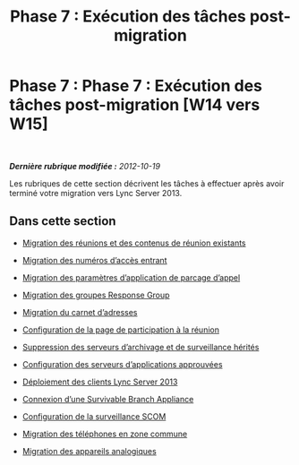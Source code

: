 ﻿---
title: 'Phase 7 : Exécution des tâches post-migration'
TOCTitle: 'Phase 7 : Exécution des tâches post-migration'
ms:assetid: 709ef27e-78eb-4b63-a62d-348711687b1c
ms:mtpsurl: https://technet.microsoft.com/fr-fr/library/JJ204998(v=OCS.15)
ms:contentKeyID: 49297654
ms.date: 05/20/2016
mtps_version: v=OCS.15
ms.translationtype: HT
---

# Phase 7 : Phase 7 : Exécution des tâches post-migration [W14 vers W15]

 

_**Dernière rubrique modifiée :** 2012-10-19_

Les rubriques de cette section décrivent les tâches à effectuer après avoir terminé votre migration vers Lync Server 2013.

## Dans cette section

  - [Migration des réunions et des contenus de réunion existants](migrate-existing-meetings-and-meeting-content.md)

  - [Migration des numéros d’accès entrant](migrate-dial-in-access-numbers.md)

  - [Migration des paramètres d’application de parcage d’appel](migrate-call-park-application-settings.md)

  - [Migration des groupes Response Group](migrate-response-groups.md)

  - [Migration du carnet d’adresses](migrate-address-book.md)

  - [Configuration de la page de participation à la réunion](configure-the-meeting-join-page.md)

  - [Suppression des serveurs d’archivage et de surveillance hérités](remove-legacy-archiving-and-monitoring-servers.md)

  - [Configuration des serveurs d’applications approuvées](configure-trusted-application-servers.md)

  - [Déploiement des clients Lync Server 2013](deploy-lync-server-2013-clients.md)

  - [Connexion d’une Survivable Branch Appliance](connect-a-survivable-branch-appliance.md)

  - [Configuration de la surveillance SCOM](configure-scom-monitoring.md)

  - [Migration des téléphones en zone commune](migrate-common-area-phones.md)

  - [Migration des appareils analogiques](migrate-analog-devices.md)

